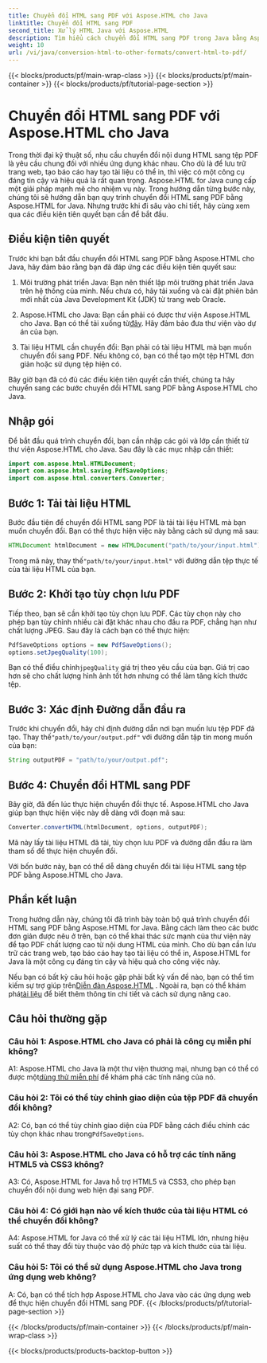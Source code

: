 ```yaml
---
title: Chuyển đổi HTML sang PDF với Aspose.HTML cho Java
linktitle: Chuyển đổi HTML sang PDF
second_title: Xử lý HTML Java với Aspose.HTML
description: Tìm hiểu cách chuyển đổi HTML sang PDF trong Java bằng Aspose.HTML. Tạo PDF chất lượng cao từ nội dung HTML của bạn một cách dễ dàng.
weight: 10
url: /vi/java/conversion-html-to-other-formats/convert-html-to-pdf/
---
```


{{< blocks/products/pf/main-wrap-class >}}
{{< blocks/products/pf/main-container >}}
{{< blocks/products/pf/tutorial-page-section >}}

# Chuyển đổi HTML sang PDF với Aspose.HTML cho Java

Trong thời đại kỹ thuật số, nhu cầu chuyển đổi nội dung HTML sang tệp PDF là yêu cầu chung đối với nhiều ứng dụng khác nhau. Cho dù là để lưu trữ trang web, tạo báo cáo hay tạo tài liệu có thể in, thì việc có một công cụ đáng tin cậy và hiệu quả là rất quan trọng. Aspose.HTML for Java cung cấp một giải pháp mạnh mẽ cho nhiệm vụ này. Trong hướng dẫn từng bước này, chúng tôi sẽ hướng dẫn bạn quy trình chuyển đổi HTML sang PDF bằng Aspose.HTML for Java. Nhưng trước khi đi sâu vào chi tiết, hãy cùng xem qua các điều kiện tiên quyết bạn cần để bắt đầu.

## Điều kiện tiên quyết

Trước khi bạn bắt đầu chuyển đổi HTML sang PDF bằng Aspose.HTML cho Java, hãy đảm bảo rằng bạn đã đáp ứng các điều kiện tiên quyết sau:

1. Môi trường phát triển Java: Bạn nên thiết lập môi trường phát triển Java trên hệ thống của mình. Nếu chưa có, hãy tải xuống và cài đặt phiên bản mới nhất của Java Development Kit (JDK) từ trang web Oracle.

2.  Aspose.HTML cho Java: Bạn cần phải có được thư viện Aspose.HTML cho Java. Bạn có thể tải xuống từ[đây](https://releases.aspose.com/html/java/). Hãy đảm bảo đưa thư viện vào dự án của bạn.

3. Tài liệu HTML cần chuyển đổi: Bạn phải có tài liệu HTML mà bạn muốn chuyển đổi sang PDF. Nếu không có, bạn có thể tạo một tệp HTML đơn giản hoặc sử dụng tệp hiện có.

Bây giờ bạn đã có đủ các điều kiện tiên quyết cần thiết, chúng ta hãy chuyển sang các bước chuyển đổi HTML sang PDF bằng Aspose.HTML cho Java.

## Nhập gói

Để bắt đầu quá trình chuyển đổi, bạn cần nhập các gói và lớp cần thiết từ thư viện Aspose.HTML cho Java. Sau đây là các mục nhập cần thiết:

```java
import com.aspose.html.HTMLDocument;
import com.aspose.html.saving.PdfSaveOptions;
import com.aspose.html.converters.Converter;
```

## Bước 1: Tải tài liệu HTML

Bước đầu tiên để chuyển đổi HTML sang PDF là tải tài liệu HTML mà bạn muốn chuyển đổi. Bạn có thể thực hiện việc này bằng cách sử dụng mã sau:

```java
HTMLDocument htmlDocument = new HTMLDocument("path/to/your/input.html");
```

 Trong mã này, thay thế`"path/to/your/input.html"` với đường dẫn tệp thực tế của tài liệu HTML của bạn.

## Bước 2: Khởi tạo tùy chọn lưu PDF

Tiếp theo, bạn sẽ cần khởi tạo tùy chọn lưu PDF. Các tùy chọn này cho phép bạn tùy chỉnh nhiều cài đặt khác nhau cho đầu ra PDF, chẳng hạn như chất lượng JPEG. Sau đây là cách bạn có thể thực hiện:

```java
PdfSaveOptions options = new PdfSaveOptions();
options.setJpegQuality(100);
```

 Bạn có thể điều chỉnh`jpegQuality` giá trị theo yêu cầu của bạn. Giá trị cao hơn sẽ cho chất lượng hình ảnh tốt hơn nhưng có thể làm tăng kích thước tệp.

## Bước 3: Xác định Đường dẫn đầu ra

 Trước khi chuyển đổi, hãy chỉ định đường dẫn nơi bạn muốn lưu tệp PDF đã tạo. Thay thế`"path/to/your/output.pdf"` với đường dẫn tập tin mong muốn của bạn:

```java
String outputPDF = "path/to/your/output.pdf";
```

## Bước 4: Chuyển đổi HTML sang PDF

Bây giờ, đã đến lúc thực hiện chuyển đổi thực tế. Aspose.HTML cho Java giúp bạn thực hiện việc này dễ dàng với đoạn mã sau:

```java
Converter.convertHTML(htmlDocument, options, outputPDF);
```

Mã này lấy tài liệu HTML đã tải, tùy chọn lưu PDF và đường dẫn đầu ra làm tham số để thực hiện chuyển đổi.

Với bốn bước này, bạn có thể dễ dàng chuyển đổi tài liệu HTML sang tệp PDF bằng Aspose.HTML cho Java.

## Phần kết luận

Trong hướng dẫn này, chúng tôi đã trình bày toàn bộ quá trình chuyển đổi HTML sang PDF bằng Aspose.HTML for Java. Bằng cách làm theo các bước đơn giản được nêu ở trên, bạn có thể khai thác sức mạnh của thư viện này để tạo PDF chất lượng cao từ nội dung HTML của mình. Cho dù bạn cần lưu trữ các trang web, tạo báo cáo hay tạo tài liệu có thể in, Aspose.HTML for Java là một công cụ đáng tin cậy và hiệu quả cho công việc này.

 Nếu bạn có bất kỳ câu hỏi hoặc gặp phải bất kỳ vấn đề nào, bạn có thể tìm kiếm sự trợ giúp trên[Diễn đàn Aspose.HTML](https://forum.aspose.com/) . Ngoài ra, bạn có thể khám phá[tài liệu](https://reference.aspose.com/html/java/) để biết thêm thông tin chi tiết và cách sử dụng nâng cao.

## Câu hỏi thường gặp

### Câu hỏi 1: Aspose.HTML cho Java có phải là công cụ miễn phí không?
   
 A1: Aspose.HTML cho Java là một thư viện thương mại, nhưng bạn có thể có được một[dùng thử miễn phí](https://releases.aspose.com/) để khám phá các tính năng của nó.

### Câu hỏi 2: Tôi có thể tùy chỉnh giao diện của tệp PDF đã chuyển đổi không?

 A2: Có, bạn có thể tùy chỉnh giao diện của PDF bằng cách điều chỉnh các tùy chọn khác nhau trong`PdfSaveOptions`.

### Câu hỏi 3: Aspose.HTML cho Java có hỗ trợ các tính năng HTML5 và CSS3 không?

A3: Có, Aspose.HTML for Java hỗ trợ HTML5 và CSS3, cho phép bạn chuyển đổi nội dung web hiện đại sang PDF.

### Câu hỏi 4: Có giới hạn nào về kích thước của tài liệu HTML có thể chuyển đổi không?

A4: Aspose.HTML for Java có thể xử lý các tài liệu HTML lớn, nhưng hiệu suất có thể thay đổi tùy thuộc vào độ phức tạp và kích thước của tài liệu.

### Câu hỏi 5: Tôi có thể sử dụng Aspose.HTML cho Java trong ứng dụng web không?

A: Có, bạn có thể tích hợp Aspose.HTML cho Java vào các ứng dụng web để thực hiện chuyển đổi HTML sang PDF.
{{< /blocks/products/pf/tutorial-page-section >}}

{{< /blocks/products/pf/main-container >}}
{{< /blocks/products/pf/main-wrap-class >}}

{{< blocks/products/products-backtop-button >}}
